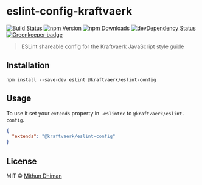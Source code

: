 # eslint-config-kraftvaerk 

[![Build Status](https://img.shields.io/travis/kraftvaerk/eslint-config-kraftvaerk/master.svg?style=flat-square)](https://travis-ci.org/kraftvaerk/eslint-config-kraftvaerk) [![npm Version](https://img.shields.io/npm/v/@kraftvaerk/eslint-config.svg?style=flat-square)](https://www.npmjs.com/package/eslint-config-kraftvaerk) [![npm Downloads](https://img.shields.io/npm/dm/@kraftvaerk/eslint-config.svg?style=flat-square)](https://www.npmjs.com/package/@kraftvaerk/eslint-config) [![devDependency Status](https://img.shields.io/david/dev/kraftvaerk/eslint-config-kraftvaerk.svg?style=flat-square)](https://david-dm.org/kraftvaerk/eslint-config-kraftvaerk/?type=dev) [![Greenkeeper badge](https://badges.greenkeeper.io/kraftvaerk/eslint-config-kraftvaerk.svg)](https://greenkeeper.io/)

> ESLint shareable config for the Kraftvaerk JavaScript style guide

## Installation

```
npm install --save-dev eslint @kraftvaerk/eslint-config
```

## Usage

To use it set your `extends` property in `.eslintrc` to `@kraftvaerk/eslint-config`.

```json
{
  "extends": "@kraftvaerk/eslint-config"
}
```

## License

MIT © [Mithun Dhiman](http://mi2oon.com/)
